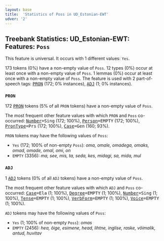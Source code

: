 ```yaml
---
layout: base
title:  'Statistics of Poss in UD_Estonian-EWT'
udver: '2'
---
```


## Treebank Statistics: UD_Estonian-EWT: Features: `Poss`

This feature is universal.
It occurs with 1 different values: `Yes`.

173 tokens (0%) have a non-empty value of `Poss`.
12 types (0%) occur at least once with a non-empty value of `Poss`.
1 lemmas (0%) occur at least once with a non-empty value of `Poss`.
The feature is used with 2 part-of-speech tags: <tt><a href="et_ewt-pos-PRON.html">PRON</a></tt> (172; 0% instances), <tt><a href="et_ewt-pos-ADJ.html">ADJ</a></tt> (1; 0% instances).

### `PRON`

172 <tt><a href="et_ewt-pos-PRON.html">PRON</a></tt> tokens (5% of all `PRON` tokens) have a non-empty value of `Poss`.

The most frequent other feature values with which `PRON` and `Poss` co-occurred: <tt><a href="et_ewt-feat-Number.html">Number</a></tt><tt>=Sing</tt> (172; 100%), <tt><a href="et_ewt-feat-Person.html">Person</a></tt><tt>=EMPTY</tt> (172; 100%), <tt><a href="et_ewt-feat-PronType.html">PronType</a></tt><tt>=Prs</tt> (172; 100%), <tt><a href="et_ewt-feat-Case.html">Case</a></tt><tt>=Gen</tt> (160; 93%).

`PRON` tokens may have the following values of `Poss`:

* `Yes` (172; 100% of non-empty `Poss`): <em>oma, omale, omadega, omaks, omad, omade, omal, omi, on</em>
* `EMPTY` (3356): <em>ma, see, mis, ta, seda, kes, midagi, sa, mida, mul</em>

### `ADJ`

1 <tt><a href="et_ewt-pos-ADJ.html">ADJ</a></tt> tokens (0% of all `ADJ` tokens) have a non-empty value of `Poss`.

The most frequent other feature values with which `ADJ` and `Poss` co-occurred: <tt><a href="et_ewt-feat-Case.html">Case</a></tt><tt>=Ela</tt> (1; 100%), <tt><a href="et_ewt-feat-Degree.html">Degree</a></tt><tt>=EMPTY</tt> (1; 100%), <tt><a href="et_ewt-feat-Number.html">Number</a></tt><tt>=Sing</tt> (1; 100%), <tt><a href="et_ewt-feat-Tense.html">Tense</a></tt><tt>=EMPTY</tt> (1; 100%), <tt><a href="et_ewt-feat-VerbForm.html">VerbForm</a></tt><tt>=EMPTY</tt> (1; 100%), <tt><a href="et_ewt-feat-Voice.html">Voice</a></tt><tt>=EMPTY</tt> (1; 100%).

`ADJ` tokens may have the following values of `Poss`:

* `Yes` (1; 100% of non-empty `Poss`): <em>omas</em>
* `EMPTY` (2456): <em>hea, õige, esimene, head, lihtne, inglise, raske, võimalik, antud, huvitav</em>

